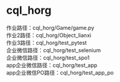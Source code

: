 # cql_horg
作业路径：cql_horg/Game/game.py <br>
作业2路径：cql_horg/Object_lianxi <br>
作业3路径：cql_horg/test_pytest <br>
企业微信路径：cql_horg/test_selenium<br>
企业微信路径：cql_horg/test_spo1<br>
app企业微信路径：cql_horg/test_app<br>
app企业微信PO路径：cql_horg/test_app_po
